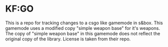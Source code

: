 # KF:GO
This is a repo for tracking changes to a csgo like gamemode in s&box. This gamemode uses a modified copy "simple weapon base" for it's weapons. The copy of "simple weapon base" in this gamemode does not reflect the original copy of the library. License is taken from their repo.

